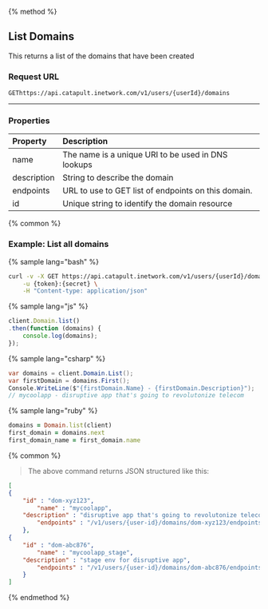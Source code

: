 {% method %}

## List Domains
This returns a list of the domains that have been created

### Request URL

<code class="get">GET</code>`https://api.catapult.inetwork.com/v1/users/{userId}/domains`

---

### Properties
| Property    | Description                                         |
|:------------|:----------------------------------------------------|
| name        | The name is a unique URI to be used in DNS lookups  |
| description | String to describe the domain                       |
| endpoints   | URL to use to GET list of endpoints on this domain. |
| id          | Unique string to identify the domain resource       |

{% common %}

### Example: List all domains

{% sample lang="bash" %}

```bash
curl -v -X GET https://api.catapult.inetwork.com/v1/users/{userId}/domains \
	-u {token}:{secret} \
	-H "Content-type: application/json"
```

{% sample lang="js" %}

```js
client.Domain.list()
.then(function (domains) {
	console.log(domains);
});
```

{% sample lang="csharp" %}

```csharp
var domains = client.Domain.List();
var firstDomain = domains.First();
Console.WriteLine($"{firstDomain.Name} - {firstDomain.Description}");
// mycoolapp - disruptive app that's going to revolutonize telecom
```

{% sample lang="ruby" %}

```ruby
domains = Domain.list(client)
first_domain = domains.next
first_domain_name = first_domain.name
```
{% common %}

> The above command returns JSON structured like this:

```json
[
{
	"id" : "dom-xyz123",
		"name" : "mycoolapp",
	"description" : "disruptive app that's going to revolutonize telecom",
		"endpoints" : "/v1/users/{user-id}/domains/dom-xyz123/endpoints"
	},
{
	"id" : "dom-abc876",
		"name" : "mycoolapp_stage",
	"description" : "stage env for disruptive app",
		"endpoints" : "/v1/users/{user-id}/domains/dom-abc876/endpoints"
	}
]
```
{% endmethod %}
